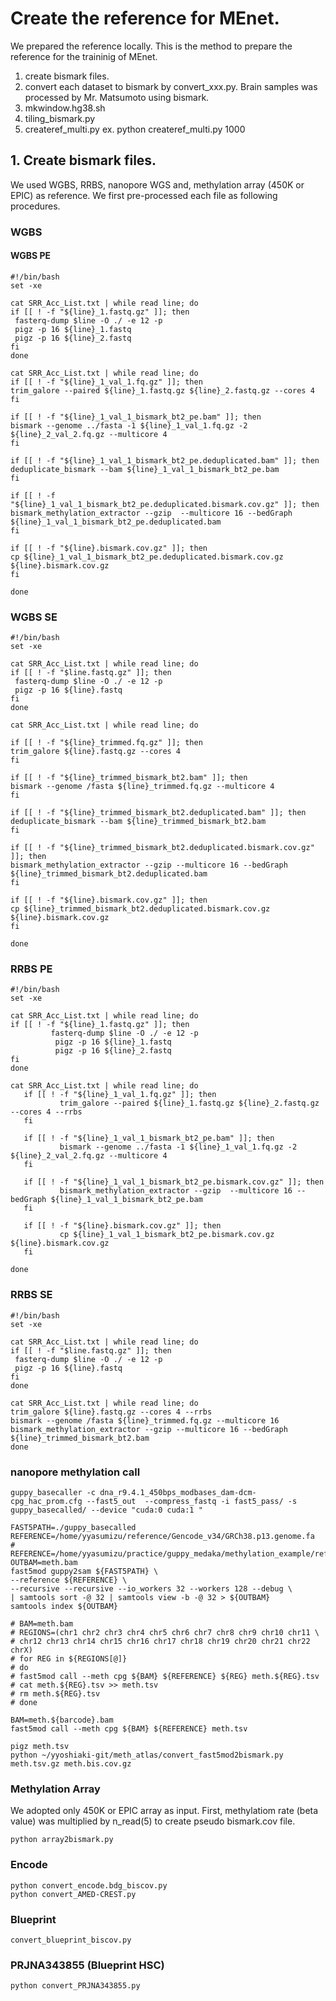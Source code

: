 # Create the reference for MEnet.

We prepared the reference locally. This is the method to prepare the reference for the traininig of MEnet.

1. create bismark files.
2. convert each dataset to bismark by convert_xxx.py. Brain samples was processed by Mr. Matsumoto using bismark.
3. mkwindow.hg38.sh
4. tiling_bismark.py
5. createref_multi.py ex. python createref_multi.py 1000

## 1. Create bismark files.

We used WGBS, RRBS, nanopore WGS and, methylation array (450K or EPIC) as reference. We first pre-processed each file as following procedures.

### WGBS

#### WGBS PE

```
#!/bin/bash
set -xe

cat SRR_Acc_List.txt | while read line; do
if [[ ! -f "${line}_1.fastq.gz" ]]; then
 fasterq-dump $line -O ./ -e 12 -p
 pigz -p 16 ${line}_1.fastq
 pigz -p 16 ${line}_2.fastq
fi
done

cat SRR_Acc_List.txt | while read line; do
if [[ ! -f "${line}_1_val_1.fq.gz" ]]; then
trim_galore --paired ${line}_1.fastq.gz ${line}_2.fastq.gz --cores 4
fi

if [[ ! -f "${line}_1_val_1_bismark_bt2_pe.bam" ]]; then
bismark --genome ../fasta -1 ${line}_1_val_1.fq.gz -2 ${line}_2_val_2.fq.gz --multicore 4
fi

if [[ ! -f "${line}_1_val_1_bismark_bt2_pe.deduplicated.bam" ]]; then
deduplicate_bismark --bam ${line}_1_val_1_bismark_bt2_pe.bam
fi

if [[ ! -f "${line}_1_val_1_bismark_bt2_pe.deduplicated.bismark.cov.gz" ]]; then
bismark_methylation_extractor --gzip  --multicore 16 --bedGraph ${line}_1_val_1_bismark_bt2_pe.deduplicated.bam
fi

if [[ ! -f "${line}.bismark.cov.gz" ]]; then
cp ${line}_1_val_1_bismark_bt2_pe.deduplicated.bismark.cov.gz ${line}.bismark.cov.gz
fi

done
```

### WGBS SE

```
#!/bin/bash
set -xe

cat SRR_Acc_List.txt | while read line; do
if [[ ! -f "$line.fastq.gz" ]]; then
 fasterq-dump $line -O ./ -e 12 -p
 pigz -p 16 ${line}.fastq
fi
done

cat SRR_Acc_List.txt | while read line; do

if [[ ! -f "${line}_trimmed.fq.gz" ]]; then
trim_galore ${line}.fastq.gz --cores 4
fi

if [[ ! -f "${line}_trimmed_bismark_bt2.bam" ]]; then
bismark --genome /fasta ${line}_trimmed.fq.gz --multicore 4
fi

if [[ ! -f "${line}_trimmed_bismark_bt2.deduplicated.bam" ]]; then
deduplicate_bismark --bam ${line}_trimmed_bismark_bt2.bam
fi

if [[ ! -f "${line}_trimmed_bismark_bt2.deduplicated.bismark.cov.gz" ]]; then
bismark_methylation_extractor --gzip --multicore 16 --bedGraph ${line}_trimmed_bismark_bt2.deduplicated.bam
fi

if [[ ! -f "${line}.bismark.cov.gz" ]]; then
cp ${line}_trimmed_bismark_bt2.deduplicated.bismark.cov.gz ${line}.bismark.cov.gz
fi

done
```

### RRBS PE

```
#!/bin/bash
set -xe

cat SRR_Acc_List.txt | while read line; do
if [[ ! -f "${line}_1.fastq.gz" ]]; then
         fasterq-dump $line -O ./ -e 12 -p
          pigz -p 16 ${line}_1.fastq
          pigz -p 16 ${line}_2.fastq
fi
done

cat SRR_Acc_List.txt | while read line; do
   if [[ ! -f "${line}_1_val_1.fq.gz" ]]; then
           trim_galore --paired ${line}_1.fastq.gz ${line}_2.fastq.gz --cores 4 --rrbs
   fi

   if [[ ! -f "${line}_1_val_1_bismark_bt2_pe.bam" ]]; then
           bismark --genome ../fasta -1 ${line}_1_val_1.fq.gz -2 ${line}_2_val_2.fq.gz --multicore 4
   fi

   if [[ ! -f "${line}_1_val_1_bismark_bt2_pe.bismark.cov.gz" ]]; then
           bismark_methylation_extractor --gzip  --multicore 16 --bedGraph ${line}_1_val_1_bismark_bt2_pe.bam
   fi

   if [[ ! -f "${line}.bismark.cov.gz" ]]; then
           cp ${line}_1_val_1_bismark_bt2_pe.bismark.cov.gz ${line}.bismark.cov.gz
   fi

done
```

### RRBS SE

```
#!/bin/bash
set -xe

cat SRR_Acc_List.txt | while read line; do
if [[ ! -f "$line.fastq.gz" ]]; then
 fasterq-dump $line -O ./ -e 12 -p
 pigz -p 16 ${line}.fastq
fi
done

cat SRR_Acc_List.txt | while read line; do
trim_galore ${line}.fastq.gz --cores 4 --rrbs
bismark --genome /fasta ${line}_trimmed.fq.gz --multicore 16
bismark_methylation_extractor --gzip --multicore 16 --bedGraph ${line}_trimmed_bismark_bt2.bam
done
```

### nanopore methylation call

```
guppy_basecaller -c dna_r9.4.1_450bps_modbases_dam-dcm-cpg_hac_prom.cfg --fast5_out  --compress_fastq -i fast5_pass/ -s guppy_basecalled/ --device "cuda:0 cuda:1 "

FAST5PATH=./guppy_basecalled
REFERENCE=/home/yyasumizu/reference/Gencode_v34/GRCh38.p13.genome.fa
# REFERENCE=/home/yyasumizu/practice/guppy_medaka/methylation_example/reference.fasta
OUTBAM=meth.bam
fast5mod guppy2sam ${FAST5PATH} \
--reference ${REFERENCE} \
--recursive --recursive --io_workers 32 --workers 128 --debug \
| samtools sort -@ 32 | samtools view -b -@ 32 > ${OUTBAM}
samtools index ${OUTBAM}

# BAM=meth.bam
# REGIONS=(chr1 chr2 chr3 chr4 chr5 chr6 chr7 chr8 chr9 chr10 chr11 \
# chr12 chr13 chr14 chr15 chr16 chr17 chr18 chr19 chr20 chr21 chr22 chrX)
# for REG in ${REGIONS[@]}
# do
# fast5mod call --meth cpg ${BAM} ${REFERENCE} ${REG} meth.${REG}.tsv
# cat meth.${REG}.tsv >> meth.tsv
# rm meth.${REG}.tsv
# done

BAM=meth.${barcode}.bam
fast5mod call --meth cpg ${BAM} ${REFERENCE} meth.tsv

pigz meth.tsv
python ~/yyoshiaki-git/meth_atlas/convert_fast5mod2bismark.py meth.tsv.gz meth.bis.cov.gz
```

### Methylation Array

We adopted only 450K or EPIC array as input. First, methylatiom rate (beta value) was multiplied by n_read(5) to create pseudo bismark.cov file.

```
python array2bismark.py
```

### Encode

```
python convert_encode.bdg_biscov.py
python convert_AMED-CREST.py
```

### Blueprint

```
convert_blueprint_biscov.py
```

### PRJNA343855 (Blueprint HSC)

```
python convert_PRJNA343855.py
````
